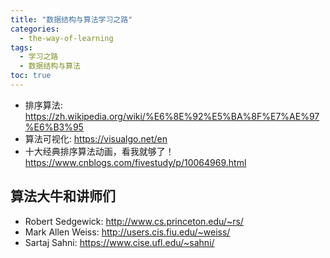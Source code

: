 ```yaml
---
title: "数据结构与算法学习之路"
categories:
  - the-way-of-learning
tags:
  - 学习之路
  - 数据结构与算法
toc: true
---
```


* 排序算法: <https://zh.wikipedia.org/wiki/%E6%8E%92%E5%BA%8F%E7%AE%97%E6%B3%95>
* 算法可视化: <https://visualgo.net/en>
* 十大经典排序算法动画，看我就够了！<https://www.cnblogs.com/fivestudy/p/10064969.html>

## 算法大牛和讲师们

* Robert Sedgewick: <http://www.cs.princeton.edu/~rs/>
* Mark Allen Weiss: <http://users.cis.fiu.edu/~weiss/>
* Sartaj Sahni: <https://www.cise.ufl.edu/~sahni/>
